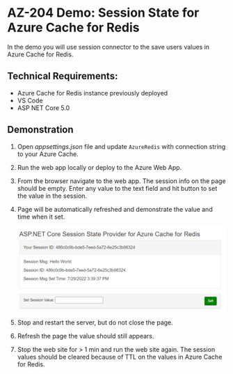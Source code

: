 # AZ-204 Demo: Session State for Azure Cache for Redis

In the demo you will use session connector to the save users values in Azure Cache for Redis.

## Technical Requirements:

- Azure Cache for Redis instance previously deployed
- VS Code
- ASP NET Core 5.0

## Demonstration

1. Open *appsettings.json* file and update `AzureRedis` with connection string to your Azure Cache. 

1. Run the web app locally or deploy to the Azure Web App.

1. From the browser navigate to the web app. The session info on the page should be empty. Enter any value to the text field and hit button to set the value in the session. 

1. Page will be automatically refreshed and demonstrate the value and time when it set.

    ![session](SessionDemo/value.png)

1. Stop and restart the server, but do not close the page.

1. Refresh the page the value should still appears.

1. Stop the web site for > 1 min and run the web site again. The session values should be cleared because of TTL on the values in Azure Cache for Redis.